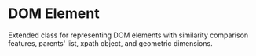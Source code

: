 # DOM Element
Extended class for representing DOM elements with similarity comparison features, parents' list, xpath object, and geometric dimensions.
